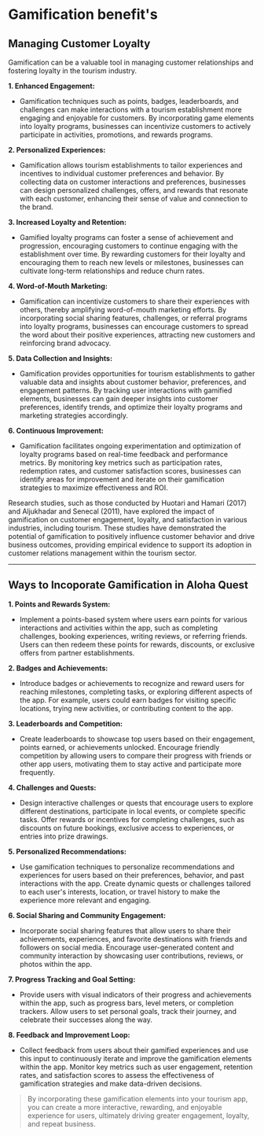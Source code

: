 # Gamification benefit's

## Managing Customer Loyalty

Gamification can be a valuable tool in managing customer relationships and fostering loyalty in the tourism industry.

**1. Enhanced Engagement:**

- Gamification techniques such as points, badges, leaderboards, and challenges can make interactions with a tourism establishment more engaging and enjoyable for customers. By incorporating game elements into loyalty programs, businesses can incentivize customers to actively participate in activities, promotions, and rewards programs.

**2. Personalized Experiences:**

- Gamification allows tourism establishments to tailor experiences and incentives to individual customer preferences and behavior. By collecting data on customer interactions and preferences, businesses can design personalized challenges, offers, and rewards that resonate with each customer, enhancing their sense of value and connection to the brand.

**3. Increased Loyalty and Retention:**

- Gamified loyalty programs can foster a sense of achievement and progression, encouraging customers to continue engaging with the establishment over time. By rewarding customers for their loyalty and encouraging them to reach new levels or milestones, businesses can cultivate long-term relationships and reduce churn rates.

**4. Word-of-Mouth Marketing:**

- Gamification can incentivize customers to share their experiences with others, thereby amplifying word-of-mouth marketing efforts. By incorporating social sharing features, challenges, or referral programs into loyalty programs, businesses can encourage customers to spread the word about their positive experiences, attracting new customers and reinforcing brand advocacy.

**5. Data Collection and Insights:**

- Gamification provides opportunities for tourism establishments to gather valuable data and insights about customer behavior, preferences, and engagement patterns. By tracking user interactions with gamified elements, businesses can gain deeper insights into customer preferences, identify trends, and optimize their loyalty programs and marketing strategies accordingly.

**6. Continuous Improvement:**

- Gamification facilitates ongoing experimentation and optimization of loyalty programs based on real-time feedback and performance metrics. By monitoring key metrics such as participation rates, redemption rates, and customer satisfaction scores, businesses can identify areas for improvement and iterate on their gamification strategies to maximize effectiveness and ROI.

Research studies, such as those conducted by Huotari and Hamari (2017) and Aljukhadar and Senecal (2011), have explored the impact of gamification on customer engagement, loyalty, and satisfaction in various industries, including tourism. These studies have demonstrated the potential of gamification to positively influence customer behavior and drive business outcomes, providing empirical evidence to support its adoption in customer relations management within the tourism sector.

---

## Ways to Incoporate Gamification in Aloha Quest

**1. Points and Rewards System:**

- Implement a points-based system where users earn points for various interactions and activities within the app, such as completing challenges, booking experiences, writing reviews, or referring friends. Users can then redeem these points for rewards, discounts, or exclusive offers from partner establishments.

**2. Badges and Achievements:**

- Introduce badges or achievements to recognize and reward users for reaching milestones, completing tasks, or exploring different aspects of the app. For example, users could earn badges for visiting specific locations, trying new activities, or contributing content to the app.

**3. Leaderboards and Competition:**

- Create leaderboards to showcase top users based on their engagement, points earned, or achievements unlocked. Encourage friendly competition by allowing users to compare their progress with friends or other app users, motivating them to stay active and participate more frequently.

**4. Challenges and Quests:**

- Design interactive challenges or quests that encourage users to explore different destinations, participate in local events, or complete specific tasks. Offer rewards or incentives for completing challenges, such as discounts on future bookings, exclusive access to experiences, or entries into prize drawings.

**5. Personalized Recommendations:**

- Use gamification techniques to personalize recommendations and experiences for users based on their preferences, behavior, and past interactions with the app. Create dynamic quests or challenges tailored to each user's interests, location, or travel history to make the experience more relevant and engaging.

**6. Social Sharing and Community Engagement:**

- Incorporate social sharing features that allow users to share their achievements, experiences, and favorite destinations with friends and followers on social media. Encourage user-generated content and community interaction by showcasing user contributions, reviews, or photos within the app.

**7. Progress Tracking and Goal Setting:**

- Provide users with visual indicators of their progress and achievements within the app, such as progress bars, level meters, or completion trackers. Allow users to set personal goals, track their journey, and celebrate their successes along the way.

**8. Feedback and Improvement Loop:**

- Collect feedback from users about their gamified experiences and use this input to continuously iterate and improve the gamification elements within the app. Monitor key metrics such as user engagement, retention rates, and satisfaction scores to assess the effectiveness of gamification strategies and make data-driven decisions.

> By incorporating these gamification elements into your tourism app, you can create a more interactive, rewarding, and enjoyable experience for users, ultimately driving greater engagement, loyalty, and repeat business.
